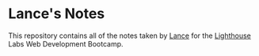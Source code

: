 # Lance's Notes

This repository contains all of the notes taken by [Lance](https://github.com/lnz-rvng) for the [Lighthouse](https://www.lighthouselabs.ca/?msclkid=3f6f451f453f1b1cb3e2206677c1f8cb&utm_source=bing&utm_medium=cpc&utm_campaign=Canada%20-%20Branded%20-%20Mixed%20-%20eCPC&utm_term=lighthouse%20labs%20bootcamp&utm_content=Bootcamp) Labs Web Development Bootcamp.